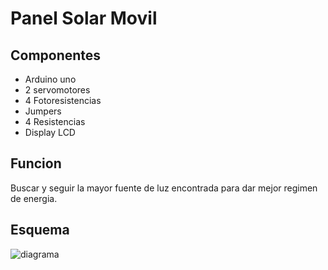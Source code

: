 # Panel Solar Movil

## Componentes
- Arduino uno
- 2 servomotores
- 4 Fotoresistencias
- Jumpers
- 4 Resistencias
- Display LCD


## Funcion
Buscar y seguir la mayor fuente de luz encontrada para dar mejor regimen de energia.



## Esquema

![diagrama](https://fotos.subefotos.com/2a110593b2c04f4087d74e11c486da4bo.jpg)
